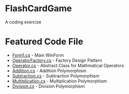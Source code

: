 # FlashCardGame
A coding exercise

# Featured Code File
* [Form1.cs](https://github.com/changsiang/FlashCardGame/blob/master/FlashCardGame/Form1.cs) - Main WinForm
* [OperatorFactory.cs](https://github.com/changsiang/FlashCardGame/blob/master/FlashCardGame/Operation/OperatorFactory.cs) - Factory Design Pattern
* [Operator.cs](https://github.com/changsiang/FlashCardGame/blob/master/FlashCardGame/Operation/Operator.cs) - Abstract Class for Mathmatical Operators
* [Addition.cs](https://github.com/changsiang/FlashCardGame/blob/master/FlashCardGame/Operation/Addition.cs) - Addition Polymorphism
* [Subtraction.cs](https://github.com/changsiang/FlashCardGame/blob/master/FlashCardGame/Operation/Subtraction.cs) - Subtraction Polymorphism
* [Multiplication.cs](https://github.com/changsiang/FlashCardGame/blob/master/FlashCardGame/Operation/Multiplication.cs) - Multiplication Polymorphism
* [Division.cs](https://github.com/changsiang/FlashCardGame/blob/master/FlashCardGame/Operation/Division.cs) - Division Polymorphism
